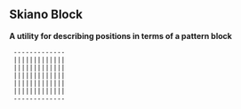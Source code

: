 
## Skiano Block

__A utility for describing positions in terms of a pattern block__

```
 -------------
 |||||||||||||
 |||||||||||||
 |||||||||||||
 |||||||||||||
 |||||||||||||
 -------------
```

